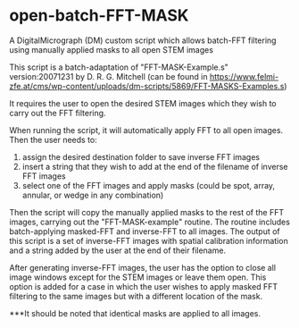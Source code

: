# open-batch-FFT-MASK
A DigitalMicrograph (DM) custom script which allows batch-FFT filtering using manually applied masks to all open STEM images




This script is a batch-adaptation of "FFT-MASK-Example.s" version:20071231 by D. R. G. Mitchell (can be found in https://www.felmi-zfe.at/cms/wp-content/uploads/dm-scripts/5869/FFT-MASKS-Examples.s)


It requires the user to open the desired STEM images which they wish to carry out the FFT filtering.

When running the script, it will automatically apply FFT to all open images.
Then the user needs to:
1) assign the desired destination folder to save inverse FFT images
2) insert a string that they wish to add at the end of the filename of inverse FFT images
3) select one of the FFT images and apply masks (could be spot, array, annular, or wedge in any combination)

Then the script will copy the manually applied masks to the rest of the FFT images, carrying out the "FFT-MASK-example" routine.
The routine includes batch-applying masked-FFT and inverse-FFT to all images.
The output of this script is a set of inverse-FFT images with spatial calibration information and a string added by the user at the end of their filename.

After generating inverse-FFT images, the user has the option to close all image windows except for the STEM images or leave them open.
This option is added for a case in which the user wishes to apply masked FFT filtering to the same images but with a different location of the mask.



***It should be noted that identical masks are applied to all images.
